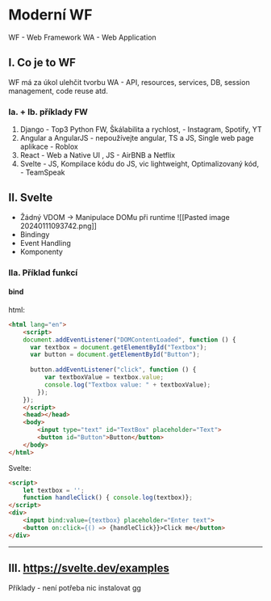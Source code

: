 # Moderní WF
WF - Web Framework
WA - Web Application
## I. Co je to WF
WF má za úkol ulehčit tvorbu WA - API, resources, services, DB, session management, code reuse atd.

### Ia. + Ib. příklady FW
1. Django - Top3 Python FW, Škálabilita a rychlost,  - Instagram, Spotify, YT
2. Angular a AngularJS - nepoužívejte angular, TS a JS, Single web page aplikace - Roblox 
3. React - Web a Native UI , JS - AirBNB a Netflix
4. Svelte - JS, Kompilace kódu do JS, vic lightweight, Optimalizovaný kód, - TeamSpeak

## II. Svelte

- Žádný VDOM -> Manipulace DOMu při runtime ![[Pasted image 20240111093742.png]]
- Bindingy
- Event Handling
- Komponenty
### IIa. Příklad funkcí

#### bind
html:
```html
<html lang="en"> 
	<script>
	document.addEventListener("DOMContentLoaded", function () { 
	  var textbox = document.getElementById("Textbox");
	  var button = document.getElementById("Button");
	
	  button.addEventListener("click", function () { 
	      var textboxValue = textbox.value; 
	      console.log("Textbox value: " + textboxValue);
		}); 
	});
	</script>
	<head></head>
	<body>
		<input type="text" id="TextBox" placeholder="Text"> 
		<button id="Button">Button</button> 
	</body> 
</html>
```
Svelte:
```html
<script> 
	let textbox = ''; 
	function handleClick() { console.log(textbox)};
</script> 
<div> 
	<input bind:value={textbox} placeholder="Enter text"> 
	<button on:click={() => {handleClick}}>Click me</button> 
</div>
```

---



## III. https://svelte.dev/examples
Příklady - není potřeba nic instalovat gg 


